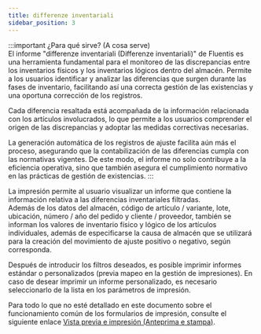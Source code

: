 ```yaml
---
title: differenze inventariali
sidebar_position: 3
---
```


:::important ¿Para qué sirve? (A cosa serve)  
El informe "differenze inventariali (Differenze inventariali)" de Fluentis es una herramienta fundamental para el monitoreo de las discrepancias entre los inventarios físicos y los inventarios lógicos dentro del almacén. Permite a los usuarios identificar y analizar las diferencias que surgen durante las fases de inventario, facilitando así una correcta gestión de las existencias y una oportuna corrección de los registros.

Cada diferencia resaltada está acompañada de la información relacionada con los artículos involucrados, lo que permite a los usuarios comprender el origen de las discrepancias y adoptar las medidas correctivas necesarias.

La generación automática de los registros de ajuste facilita aún más el proceso, asegurando que la contabilización de las diferencias cumpla con las normativas vigentes. De este modo, el informe no solo contribuye a la eficiencia operativa, sino que también asegura el cumplimiento normativo en las prácticas de gestión de existencias.
:::

La impresión permite al usuario visualizar un informe que contiene la información relativa a las diferencias inventariales filtradas.  
Además de los datos del almacén, código de artículo / variante, lote, ubicación, número / año del pedido y cliente / proveedor, también se informan los valores de inventario físico y lógico de los artículos individuales, además de especificarse la causa de almacén que se utilizará para la creación del movimiento de ajuste positivo o negativo, según corresponda.

Después de introducir los filtros deseados, es posible imprimir informes estándar o personalizados (previa mapeo en la gestión de impresiones). En caso de desear imprimir un informe personalizado, es necesario seleccionarlo de la lista en los parámetros de impresión.

Para todo lo que no esté detallado en este documento sobre el funcionamiento común de los formularios de impresión, consulte el siguiente enlace [Vista previa e impresión (Anteprima e stampa)](/docs/guide/common/operations-with-data/reports).